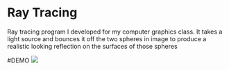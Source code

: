 # Ray Tracing
 Ray tracing program I developed for my computer graphics class. It takes a light source and bounces it off the two spheres in image to produce a realistic looking reflection on the surfaces of those spheres
 
 #DEMO
 ![](https://i.imgur.com/KceoZ9R.jpg)
